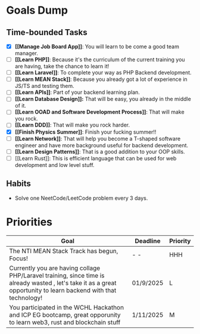 
# Goals Dump

## Time-bounded Tasks

- [x] **[[Manage Job Board App]]**: You will learn to be come a good team manager.
- [ ] **[[Learn PHP]]**: Because it's the curriculum of the current training you are having, take the chance to learn it!
- [ ] **[[Learn Laravel]]**: To complete your way as PHP Backend development.
- [ ] **[[Learn MEAN Stack]]**: Because you already got a lot of experience in JS/TS and testing them.
- [ ] **[[Learn APIs]]**: Part of your backend learning plan.
- [ ] **[[Learn Database Design]]:** That will be easy, you already in the middle of it.
- [ ] **[[Learn OOAD and Software Development Process]]**: That will make you rock.
- [ ] **[[Learn DDD]]**: That will make you rock harder.
- [x] **[[Finish Physics Summer]]**: Finish your fucking summer!!
- [ ] **[[Learn Network]]**: That will help you become a T-shaped software engineer and have more background useful for backend development.
- [ ] **[[Learn Design Patterns]]**: That is a good addition to your OOP skills.
- [ ] [[Learn Rust]]: This is efficient language that can be used for web development and low level stuff.

## Habits

- Solve one NeetCode/LeetCode problem every 3 days.

# Priorities

| Goal                                                                                                                                                              | Deadline  | Priority |
| ----------------------------------------------------------------------------------------------------------------------------------------------------------------- | --------- | -------- |
| The NTI MEAN Stack Track has begun, Focus!                                                                                                                        | - -       | HHH      |
| Currently you are having collage PHP/Laravel training, since time is already wasted , let's take it as a great opportunity to learn backend with that technology! | 01/9/2025 | L        |
| You participated in the WCHL Hackathon and ICP EG bootcamp, great opporunity to learn web3, rust and blockchain stuff                                             | 1/11/2025 | M        |

